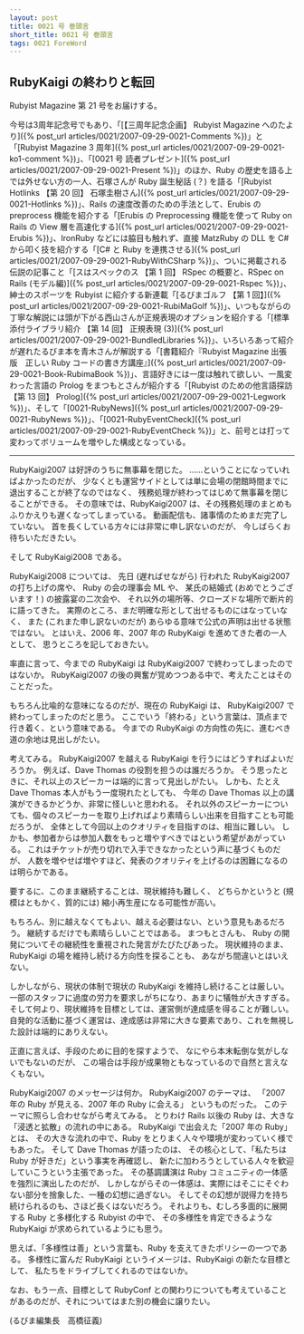 ```yaml
---
layout: post
title: 0021 号 巻頭言
short_title: 0021 号 巻頭言
tags: 0021 ForeWord
---
```



## RubyKaigi の終わりと転回

Rubyist Magazine 第 21 号をお届けする。

今号は3周年記念号でもあり、「[【三周年記念企画】 Rubyist Magazine へのたより]({% post_url articles/0021/2007-09-29-0021-Comments %})」と「[Rubyist Magazine 3 周年]({% post_url articles/0021/2007-09-29-0021-ko1-comment %})」、「[0021 号 読者プレゼント]({% post_url articles/0021/2007-09-29-0021-Present %})」のほか、Ruby の歴史を語る上では外せない方の一人、石塚さんが Ruby 誕生秘話 (？) を語る「[Rubyist Hotlinks 【第 20 回】 石塚圭樹さん]({% post_url articles/0021/2007-09-29-0021-Hotlinks %})」、Rails の速度改善のための手法として、Erubis の preprocess 機能を紹介する「[Erubis の Preprocessing 機能を使って Ruby on Rails の View 層を高速化する]({% post_url articles/0021/2007-09-29-0021-Erubis %})」、IronRuby などには脇目も触れず、直接 MatzRuby の DLL を C# から叩く技を紹介する「[C# と Ruby を連携させる]({% post_url articles/0021/2007-09-29-0021-RubyWithCSharp %})」、ついに掲載される伝説の記事こと「[スはスペックのス 【第 1 回】 RSpec の概要と、RSpec on Rails (モデル編)]({% post_url articles/0021/2007-09-29-0021-Rspec %})」、紳士のスポーツを Rubyist に紹介する新連載「[るびまゴルフ 【第 1 回】]({% post_url articles/0021/2007-09-29-0021-RubiMaGolf %})」、いつもながらの丁寧な解説には頭が下がる西山さんが正規表現のオプションを紹介する「[標準添付ライブラリ紹介 【第 14 回】 正規表現 (3)]({% post_url articles/0021/2007-09-29-0021-BundledLibraries %})」、いろいろあって紹介が遅れたるびま本を青木さんが解説する「[書籍紹介『Rubyist Magazine 出張版　正しい Ruby コードの書き方講座』]({% post_url articles/0021/2007-09-29-0021-Book-RubimaBook %})」、言語好きには一度は触れて欲しい、一風変わった言語の Prolog をまつもとさんが紹介する「[Rubyist のための他言語探訪 【第 13 回】 Prolog]({% post_url articles/0021/2007-09-29-0021-Legwork %})」、そして「[0021-RubyNews]({% post_url articles/0021/2007-09-29-0021-RubyNews %})」、「[0021-RubyEventCheck]({% post_url articles/0021/2007-09-29-0021-RubyEventCheck %})」と、前号とは打って変わってボリュームを増やした構成となっている。

----
RubyKaigi2007 は好評のうちに無事幕を閉じた。
……ということになっていればよかったのだが、
少なくとも運営サイドとしては単に会場の閉館時間までに退出することが終了なのではなく、
残務処理が終わってはじめて無事幕を閉じることができる。
その意味では、RubyKaigi2007 は、その残務処理のまとめもふりかえりも遅くなってしまっている。
動画配信も、諸事情のためまだ完了していない。
首を長くしている方々には非常に申し訳ないのだが、
今しばらくお待ちいただきたい。

そして RubyKaigi2008 である。

RubyKaigi2008 については、
先日 (遅ればせながら) 行われた RubyKaigi2007 の打ち上げの席や、
Ruby の会の理事会 ML や、
某氏の結婚式 (おめでとうございます！) の披露宴の二次会や、
それ以外の場所等、クローズドな場所で断片的に語ってきた。
実際のところ、まだ明確な形として出せるものにはなっていなく、
また (これまた申し訳ないのだが) あらゆる意味で公式の声明は出せる状態ではない。
とはいえ、2006 年、2007 年の RubyKaigi を進めてきた者の一人として、
思うところを記しておきたい。

率直に言って、今までの RubyKaigi は RubyKaigi2007 で終わってしまったのではないか。
RubyKaigi2007 の後の興奮が覚めつつある中で、考えたことはそのことだった。

もちろん比喩的な意味になるのだが、現在の RubyKaigi は、
RubyKaigi2007 で終わってしまったのだと思う。
ここでいう「終わる」という言葉は、頂点まで行き着く、という意味である。
今までの RubyKaigi の方向性の先に、進むべき道の余地は見出しがたい。

考えてみる。
RubyKaigi2007 を越える RubyKaigi を行うにはどうすればよいだろうか。
例えば、Dave Thomas の役割を担うのは誰だろうか。
そう思ったときに、それ以上のスピーカーは端的に言って見出しがたい。
しかも、たとえ Dave Thomas 本人がもう一度現れたとしても、
今年の Dave Thomas 以上の講演ができるかどうか、非常に怪しいと思われる。
それ以外のスピーカーについても、個々のスピーカーを取り上げればより素晴らしい出来を目指すことも可能だろうが、
全体として今回以上のクオリティを目指すのは、相当に難しい。
しかも、参加者からは参加人数をもっと増やすべきではという希望があがっている。
これはチケットが売り切れで入手できなかったという声に基づくものだが、
人数を増やせば増やすほど、発表のクオリティを上げるのは困難になるのは明らかである。

要するに、このまま継続することは、現状維持も難しく、
どちらかというと (規模はともかく、質的には) 縮小再生産になる可能性が高い。

もちろん、別に越えなくてもよい、越える必要はない、という意見もあるだろう。
継続するだけでも素晴らしいことではある。
まつもとさんも、
Ruby の開発についてその継続性を重視された発言がたびたびあった。
現状維持のまま、
RubyKaigi の場を維持し続ける方向性を探ることも、
あながち間違いとはいえない。

しかしながら、現状の体制で現状の RubyKaigi を維持し続けることは厳しい。
一部のスタッフに過度の労力を要求しがちになり、あまりに犠牲が大きすぎる。
そして何より、現状維持を目標としては、運営側が達成感を得ることが難しい。
自発的な活動に基づく運営は、達成感は非常に大きな要素であり、これを無視した設計は端的にありえない。

正直に言えば、手段のために目的を探すようで、
なにやら本末転倒な気がしないでもないのだが、
この場合は手段が成果物ともなっているので自然と言えなくもない。

RubyKaigi2007 のメッセージは何か。
RubyKaigi2007 のテーマは、
「2007 年の Ruby が見える、2007 年の Ruby に会える」
というものだった。
このテーマに照らし合わせながら考えてみる。
とりわけ Rails 以後の Ruby は、大きな「浸透と拡散」の流れの中にある。
RubyKaigi で出会えた「2007 年の Ruby」とは、
その大きな流れの中で、Ruby をとりまく人々や環境が変わっていく様でもあった。
そして Dave Thomas が語ったのは、
その核心として、「私たちは Ruby が好きだ」という事実を再確認し、
新たに加わろうとしている人々を歓迎していこうという主張であった。
その基調講演は Ruby コミュニティの一体感を強烈に演出したのだが、
しかしながらその一体感は、実際にはそこにそぐわない部分を捨象した、一種の幻想に過ぎない。
そしてその幻想が説得力を持ち続けられるのも、さほど長くはないだろう。
それよりも、むしろ多面的に展開する Ruby と多様化する Rubyist の中で、
その多様性を肯定できるような RubyKaigi が求められているようにも思う。

思えば、「多様性は善」という言葉も、Ruby を支えてきたポリシーの一つである。
多様性に富んだ RubyKaigi というイメージは、RubyKaigi の新たな目標として、
私たちをドライブしてくれるのではないか。

なお、もう一点、目標として RubyConf との関わりについても考えていることがあるのだが、それについてはまた別の機会に譲りたい。

(るびま編集長　高橋征義)


